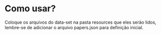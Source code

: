 # Como usar?

Coloque os arquivos do data-set na pasta resources que eles serão lidos, lembre-se de adicionar o arquivo papers.json para definição inicial.